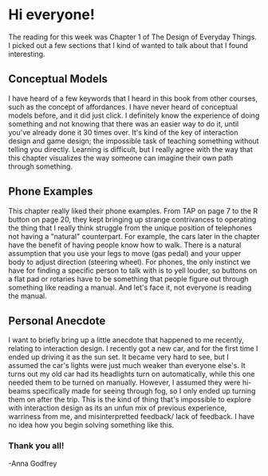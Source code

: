 # Hi everyone! 

The reading for this week was Chapter 1 of The Design of Everyday Things. I picked out a few sections that I kind of wanted to talk about that I found interesting.
## Conceptual Models
I have heard of a few keywords that I heard in this book from other courses, such as the concept of affordances. I have never heard of conceptual models before, and it did just click. I definitely know the experience of doing something and not knowing that there was an easier way to do it, until you've already done it 30 times over. It's kind of the key of interaction design and game design; the impossible task of teaching something without telling you directly. Learning is difficult, but I really agree with the way that this chapter visualizes the way someone can imagine their own path through something.
## Phone Examples
This chapter really liked their phone examples. From TAP on page 7 to the R button on page 20, they kept bringing up strange contrivances to operating the thing that I really think struggle from the unique position of telephones not having a "natural" counterpart. For example, the cars later in the chapter have the benefit of having people know how to walk. There is a natural assumption that you use your legs to move (gas pedal) and your upper body to adjust direction (steering wheel). For phones, the only instinct we have for finding a specific person to talk with is to yell louder, so buttons on a flat pad or rotaries have to be something that people figure out through something like reading a manual. And let's face it, not everyone is reading the manual.
## Personal Anecdote
I want to briefly bring up a little anecdote that happened to me recently, relating to interaction design. I recently got a new car, and for the first time I ended up driving it as the sun set. It became very hard to see, but I assumed the car's lights were just much weaker than everyone else's. It turns out my old car had its headlights turn on automatically, while this one needed them to be turned on manually. However, I assumed they were hi-beams specifically made for seeing through fog, so I only ended up turning them on after the trip. This is the kind of thing that's impossible to explore with interaction design as its an unfun mix of previous experience, warriness from me, and misinterpretted feedback/ lack of feedback. I have no idea how you begin solving something like this.
### Thank you all!  
-Anna Godfrey
